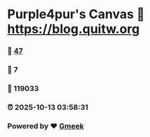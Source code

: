 # Purple4pur's Canvas :link: https://blog.quitw.org 
### :page_facing_up: [47](https://blog.quitw.org/tag.html) 
### :speech_balloon: 7 
### :hibiscus: 119033 
### :alarm_clock: 2025-10-13 03:58:31 
### Powered by :heart: [Gmeek](https://github.com/Meekdai/Gmeek)
